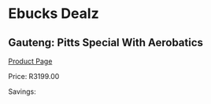 
# Ebucks Dealz
## Gauteng: Pitts Special With Aerobatics
[Product Page](https://www.ebucks.com/web/shop/productSelected.do?prodId=223574552&catId=322194367)

Price: R3199.00

Savings: 


	